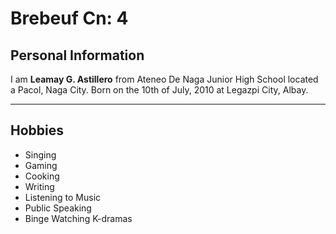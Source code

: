 # Brebeuf Cn: 4
## Personal Information
I am **Leamay G. Astillero** from Ateneo De Naga Junior High School located a Pacol, Naga City. Born on the 10th of July, 2010 at Legazpi City, Albay. 

---

## Hobbies
- Singing
- Gaming
- Cooking
- Writing
- Listening to Music
- Public Speaking
- Binge Watching K-dramas
